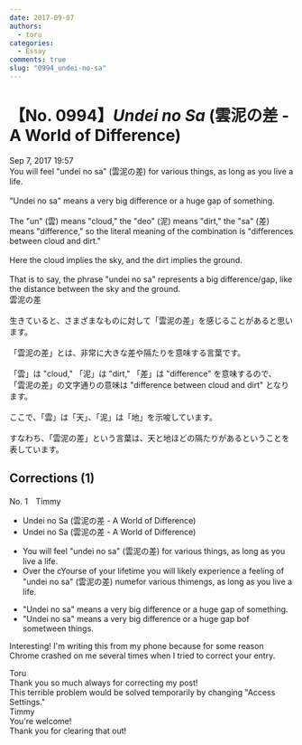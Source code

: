 ```yaml
---
date: 2017-09-07
authors:
  - toru
categories:
  - Essay
comments: true
slug: "0994_undei-no-sa"
---
```


# 【No. 0994】<strong><em>Undei no Sa</strong></em> (雲泥の差 - A World of Difference)
<div class="date">Sep 7, 2017 19:57</div>
<div id="post"><div id="body_show_ori">
You will feel "undei no sa" (雲泥の差) for various things, as long as you live a life.<br/><br/>"Undei no sa" means a very big difference or a huge gap of something.<br/><br/>The "un" (雲) means "cloud," the "deo" (泥) means "dirt," the "sa" (差) means "difference," so the literal meaning of the combination is "differences between cloud and dirt."<br/><br/>Here the cloud implies the sky, and the dirt implies the ground.<br/><br/>That is to say, the phrase "undei no sa" represents a big difference/gap, like the distance between the sky and the ground.
</div></div>

<!-- more -->

<div id="post_ja"><div id="body_show_mo">
雲泥の差<br/><br/>生きていると、さまざまなものに対して「雲泥の差」を感じることがあると思います。<br/><br/>「雲泥の差」とは、非常に大きな差や隔たりを意味する言葉です。<br/><br/>「雲」は "cloud," 「泥」は "dirt," 「差」は "difference" を意味するので、 「雲泥の差」の文字通りの意味は "difference between cloud and dirt" となります。<br/><br/>ここで、「雲」は「天」、「泥」は「地」を示唆しています。<br/><br/>すなわち、「雲泥の差」という言葉は、天と地ほどの隔たりがあるということを表しています。
</div></div>

## Corrections (1)
<div id="block"><div class="first_name"> No. 1　<span class="just_name">Timmy</span></div><div id="block2">
<ul class="correction_field">
<li class="incorrect">Undei no Sa (雲泥の差 - A World of Difference)</li>
<li class="corrected correct">
Undei no Sa (雲泥の差 - A World of Difference)
</li>
</ul>
<ul class="correction_field">
<li class="incorrect">You will feel "undei no sa" (雲泥の差) for various things, as long as you live a life.</li>
<li class="corrected correct">
<span class="f_red">Over the c</span><span class="f_gray"><span class="sline">Y</span></span>ou<span class="f_red">rse</span> <span class="f_red">of your lifetime you </span>will <span class="f_red">likely experience a </span>feel<span class="f_red">ing</span> <span class="f_red">of </span>"undei no sa" (雲泥の差) <span class="f_red">nume</span><span class="f_gray"><span class="sline">fo</span></span>r<span class="f_gray"><span class="sline"> vari</span></span>ous t<span class="f_gray"><span class="sline">h</span></span>i<span class="f_red">me</span><span class="f_gray"><span class="sline">ng</span></span>s<span class="f_gray"><span class="sline">, as long as you live a life</span></span>.
</li>
</ul>
<ul class="correction_field">
<li class="incorrect">"Undei no sa" means a very big difference or a huge gap of something.</li>
<li class="corrected correct">
"Undei no sa" means a very big difference or a huge gap <span class="f_red">b</span><span class="f_gray"><span class="sline">of som</span></span>et<span class="f_red">ween t</span>hing<span class="f_red">s</span>.
</li>
</ul>
<p class="comment_small">
 Interesting! I'm writing this from my phone because for some reason Chrome crashed on me several times when I tried to correct your entry.
</p>

</div><div class="name"><span class="just_name">Toru</span><br>
Thank you so much always for correcting my post!<br/>This terrible problem would be solved temporarily by changing "Access Settings."
</div>
<div class="name"><span class="just_name">Timmy</span><br>
You're welcome!<br/>Thank you for clearing that out! 
</div>
</div>
